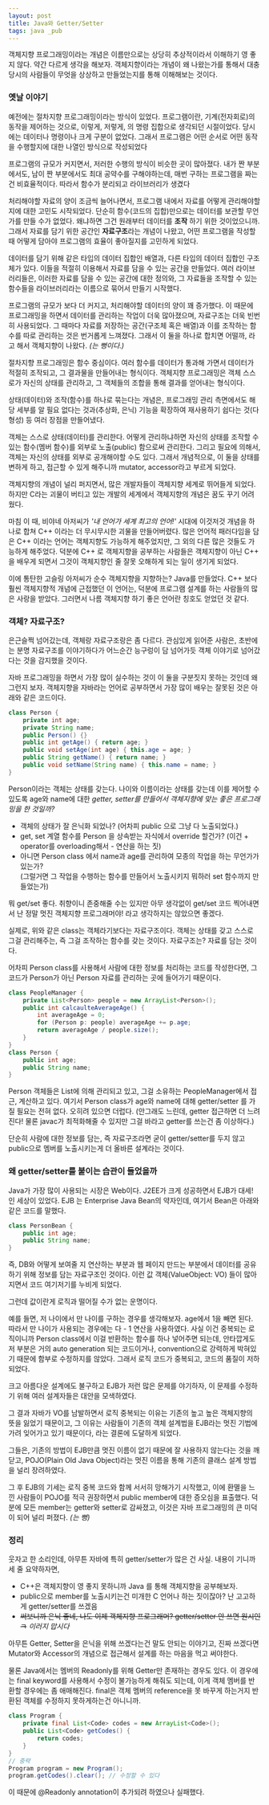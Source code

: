 ```yaml
---
layout: post
title: Java와 Getter/Setter
tags: java _pub
---
```


객체지향 프로그래밍이라는 개념은 이름만으로는 상당히 추상적이라서 이해하기 영 좋지 않다. 약간 다르게 생각을 해보자. 객체지향이라는 개념이 왜 나왔는가를 통해서 대충 당시의 사람들이 무엇을 상상하고 만들었는지를 통해 이해해보는 것이다.

### 옛날 이야기 ###

예전에는 절차지향 프로그래밍이라는 방식이 있었다. 프로그램이란, 기계(전자회로)의 동작을 제어하는 것으로, 이렇게, 저렇게, 의 명령 집합으로 생각되던 시절이었다. 당시에는 데이터나 명령이나 크게 구분이 없었다. 그래서 프로그램은 어떤 순서로 어떤 동작을 수행할지에 대한 나열인 방식으로 작성되었다

프로그램의 규모가 커지면서, 저러한 수행의 방식이 비슷한 곳이 많아졌다. 내가 짠 부분에서도, 남이 짠 부분에서도 최대 공약수를 구해야하는데, 매번 구하는 프로그램을 짜는 건 비효율적이다. 따라서 함수가 분리되고 라이브러리가 생겼다

처리해야할 자료의 양이 조금씩 늘어나면서, 프로그램 내에서 자료를 어떻게 관리해야할 지에 대한 고민도 시작되었다. 단순히 함수(코드의 집합)만으로는 데이터를 보관할 무언가를 만들 수가 없었다. 왜냐하면 그건 원래부터 데이터를 **조작** 하기 위한 것이었으니까.  
그래서 자료를 담기 위한 공간인 **자료구조**라는 개념이 나왔고, 어떤 프로그램을 작성할 때 어떻게 담아야 프로그램의 효율이 좋아질지를 고민하게 되었다.

데이터를 담기 위해 같은 타입의 데이터 집합인 배열과, 다른 타입의 데이터 집합인 구조체가 있다. 이들을 적절히 이용해서 자료를 담을 수 있는 공간을 만들었다. 여러 라이브러리들은, 이러한 자료를 담을 수 있는 공간에 대한 정의와, 그 자료들을 조작할 수 있는 함수들을 라이브러리라는 이름으로 묶어서 만들기 시작했다.

프로그램의 규모가 보다 더 커지고, 처리해야할 데이터의 양이 꽤 증가했다. 이 때문에 프로그래밍을 하면서 데이터를 관리하는 작업이 더욱 많아졌으며, 자료구조는 더욱 빈번히 사용되었다. 그 때마다 자료를 저장하는 공간(구조체 혹은 배열)과 이를 조작하는 함수를 따로 관리하는 것은 번거롭게 느껴졌다. 그래서 이 둘을 하나로 합치면 어떨까, 라고 해서 객체지향이 나왔다. *(는 뻥이다.)*

절차지향 프로그래밍은 함수 중심이다. 여러 함수를 데이터가 통과해 가면서 데이터가 적절히 조작되고, 그 결과물을 만들어내는 형식이다. 객체지향 프로그래밍은 객체 스스로가 자신의 상태를 관리하고, 그 객체들의 조합을 통해 결과를 얻어내는 형식이다.

상태(데이터)와 조작(함수)를 하나로 묶는다는 개념은, 프로그래밍 관리 측면에서도 해당 세부를 알 필요 없다는 것과(추상화, 은닉) 기능을 확장하여 재사용하기 쉽다는 것(다형성) 등 여러 장점을 만들어냈다.

객체는 스스로 상태(데이터)를 관리한다. 어떻게 관리하냐하면 자신의 상태를 조작할 수 있는 함수(멤버 함수)를 외부로 노출(public) 함으로써 관리한다. 그리고 필요에 의해서, 객체는 자신의 상태를 외부로 공개해야할 수도 있다. 그래서 개념적으로, 이 둘을 상태를 변하게 하고, 접근할 수 있게 해주니까 mutator, accessor라고 부르게 되었다.

객체지향의 개념이 널리 퍼지면서, 많은 개발자들이 객체지향 세계로 뛰어들게 되었다. 하지만 C라는 괴물이 버티고 있는 개발의 세계에서 객체지향의 개념은 꿈도 꾸기 어려웠다.

마침 이 때, 비야네 아저씨가 *'내 언어가 세계 최고의 언어!'* 시대에 이것저것 개념을 하나로 합쳐 C++ 이라는 더 무시무시한 괴물을 만들어버렸다. 많은 언어적 패러다임을 담은 C++ 이라는 언어는 객체지향도 가능하게 해주었지만, 그 외의 다른 많은 것들도 가능하게 해주었다. 덕분에 C++ 로 객체지향을 공부하는 사람들은 객체지향이 아닌 C++ 을 배우게 되면서 그것이 객체지향인 줄 잘못 오해하게 되는 일이 생기게 되었다.

이에 통탄한 고슬링 아저씨가 순수 객체지향을 지향하는? Java를 만들었다. C++ 보다 훨씬 객체지향적 개념에 근접했던 이 언어는, 덕분에 프로그램 설계를 하는 사람들의 많은 사랑을 받았다. 그러면서 나름 객체지향 하기 좋은 언어란 칭호도 얻었던 것 같다.

### 객체? 자료구조? ###

은근슬쩍 넘어갔는데, 객체랑 자료구조랑은 좀 다르다. 관심있게 읽어준 사람은, 초반에는 분명 자료구조를 이야기하다가 어느순간 능구렁이 담 넘어가듯 객체 이야기로 넘어갔다는 것을 감지했을 것이다.

자바 프로그래밍을 하면서 가장 많이 실수하는 것이 이 둘을 구분짓지 못하는 것인데 왜 그런지 보자. 객체지향을 자바라는 언어로 공부하면서 가장 많이 배우는 잘못된 것은 아래와 같은 코드이다.

```java
class Person {
    private int age;
    private String name;
    public Person() {}
    public int getAge() { return age; }
    public void setAge(int age) { this.age = age; }
    public String getName() { return name; }
    public void setName(String name) { this.name = name; }
}
```

Person이라는 객체는 상태를 갖는다. 나이와 이름이라는 상태를 갖는데 이를 제어할 수 있도록 age와 name에 대한 *getter, setter를 만들어서 객체지향에 맞는 좋은 프로그래밍을 한 것일까?*

* 객체의 상태가 잘 은닉화 되었나? (어차피 public 으로 그냥 다 노출되었다.)
* get, set 계열 함수를 Person 을 상속받는 자식에서 override 할건가? (이건 + operator를 overloading해서 - 연산을 하는 짓)
* 아니면 Person class 에서 name과 age를 관리하여 모종의 작업을 하는 무언가가 있는가?  
  (그럴거면 그 작업을 수행하는 함수를 만들어서 노출시키지 뭐하러 set 함수까지 만들었는가)

뭐 get/set 좋다. 취향이니 존중해줄 수는 있지만 아무 생각없이 get/set 코드 찍어내면서 난 정말 멋진 객체지향 프로그래머야! 라고 생각하지는 않았으면 좋겠다.

실제로, 위와 같은 class는 객체라기보다는 자료구조이다. 객체는 상태를 갖고 스스로 그걸 관리해주는, 즉 그걸 조작하는 함수를 갖는 것이다. 자료구조는? 자료를 담는 것이다.

어차피 Person class를 사용해서 사람에 대한 정보를 처리하는 코드를 작성한다면, 그 코드가 Person가 아닌 Person 자료를 관리하는 곳에 들어가기 때문이다.

```java
class PeopleManager {
    private List<Person> people = new ArrayList<Person>();
    public int calcaulteAverageAge() {
        int averageAge = 0;
        for (Person p: people) averageAge += p.age;
        return averageAge / people.size();
    }
}
class Person {
    public int age;
    public String name;
}
```

Person 객체들은 List에 의해 관리되고 있고, 그걸 소유하는 PeopleManager에서 접근, 계산하고 있다.
여기서 Person class가 age와 name에 대해 getter/setter 를 가질 필요는 전혀 없다. 오히려 있으면 더럽다. (안그래도 느린데, getter 접근하면 더 느려진다! 물론 javac가 최적화해줄 수 있지만 그걸 바라고 getter를 쓰는건 좀 이상하다.)

단순히 사람에 대한 정보를 담는, 즉 자료구조라면 굳이 getter/setter를 두지 않고 public으로 멤버를 노출시키는게 더 올바른 설계라는 것이다.

### 왜 getter/setter를 붙이는 습관이 들었을까 ###

Java가 가장 많이 사용되는 시장은 Web이다. J2EE가 크게 성공하면서 EJB가 대세! 인 세상이 있었다. EJB 는 Enterprise Java Bean의 약자인데, 여기서 Bean은 아래와 같은 코드를 말했다.

```java
class PersonBean {
    public int age;
    public String name;
}
```

즉, DB와 어떻게 보여줄 지 연산하는 부분과 웹 페이지 만드는 부분에서 데이터를 공유하기 위해 정보를 담는 자료구조인 것이다. 이런 값 객체(ValueObject: VO) 들이 많아지면서 코드 여기저기를 누비게 되었다.

그런데 값이란게 로직과 떨어질 수가 없는 운명이다.

예를 들면, 저 나이에서 만 나이를 구하는 경우를 생각해보자. age에서 1을 빼면 된다. 따라서 만 나이가 사용되는 경우에는 다 - 1 연산을 사용하였다. 사실 이건 중복되는 로직이니까 Person class에서 이걸 반환하는 함수를 하나 넣어주면 되는데, 안타깝게도 저 부분은 거의 auto generation 되는 코드이거나, convention으로 강력하게 박혀있기 때문에 함부로 수정하지를 않았다. 그래서 로직 코드가 중복되고, 코드의 품질이 저하되었다.


크고 아름다운 설계에도 불구하고 EJB가 저런 많은 문제를 야기하자, 이 문제를 수정하기 위해 여러 설계자들은 대안을 모색하였다.

그 결과 자바가 VO를 남발하면서 로직 중복되는 이유는 기존의 높고 높은 객체지향의 뜻을 잃었기 때문이고, 그 이유는 사람들이 기존의 객체 설계법을 EJB라는 멋진 기법에 가려 잊어가고 있기 때문이다, 라는 결론에 도달하게 되었다.

그들은, 기존의 방법이 EJB만큼 멋진 이름이 없기 때문에 잘 사용하지 않는다는 것을 깨닫고, POJO(Plain Old Java Object)라는 멋진 이름을 통해 기존의 클래스 설계 방법을 널리 장려하였다.

그 후 EJB의 기세는 로직 중복 코드와 함께 서서히 망해가기 시작했고, 이에 환멸을 느낀 사람들이 POJO를 적극 권장하면서 public member에 대한 증오심을 표출했다. 덕분에 모든 member는 getter와 setter로 감싸졌고, 이것은 자바 프로그래밍의 큰 미덕이 되어 널리 퍼졌다. *(는 뻥)*

### 정리 ###

웃자고 한 소리인데, 아무튼 자바에 특히 getter/setter가 많은 건 사실.
내용이 기니까 세 줄 요약하자면,

* C++은 객체지향이 영 좋지 못하니까 Java 를 통해 객체지향을 공부해보자.
* public으로 member를 노출시키는건 미개한 C 언어나 하는 짓이잖아? 난 고고하게 getter/setter를 쓰겠음
* ~~써보니까 은닉 좋네, 나도 이제 객체지향 프로그래머? getter/setter 안 쓰면 원시인ㅋ~~ *이러지 맙시다*


아무튼 Getter, Setter을 은닉을 위해 쓰겠다는건 말도 안되는 이야기고, 진짜 쓰겠다면 Mutator와 Accessor의 개념으로 접근해서 설계를 하는 마음을 먹고 써야한다.

물론 Java에서는 멤버의 Readonly를 위해 Getter만 존재하는 경우도 있다. 이 경우에는 final keyword를 사용해서 수정이 불가능하게 해줘도 되는데, 이게 객체 멤버를 반환할 경우에는 좀 애매해진다. final은 객체 멤버의 reference을 못 바꾸게 하는거지 반환된 객체를 수정하지 못하게하는건 아니니까.

```java
class Program {
    private final List<Code> codes = new ArrayList<Code>();
    public List<Code> getCodes() {
        return codes;
    }
}
// 중략
Program program = new Program();
program.getCodes().clear(); // 수정할 수 있다
```

이 때문에 @Readonly annotation이 추가되려 하였으나 실패했다.
